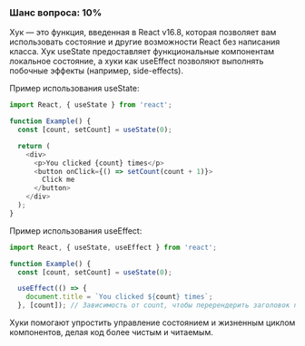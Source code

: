 ### Шанс вопроса: 10%

Хук — это функция, введенная в React v16.8, которая позволяет вам использовать состояние и другие возможности React без написания класса. Хук useState предоставляет функциональные компонентам локальное состояние, а хуки как useEffect позволяют выполнять побочные эффекты (например, side-effects).

Пример использования useState:
```javascript
import React, { useState } from 'react';

function Example() {
  const [count, setCount] = useState(0);

  return (
    <div>
      <p>You clicked {count} times</p>
      <button onClick={() => setCount(count + 1)}>
        Click me
      </button>
    </div>
  );
}
```
Пример использования useEffect:
```javascript
import React, { useState, useEffect } from 'react';

function Example() {
  const [count, setCount] = useState(0);

  useEffect(() => {
    document.title = `You clicked ${count} times`;
  }, [count]); // Зависимость от count, чтобы перерендерить заголовок при его изменении
```
Хуки помогают упростить управление состоянием и жизненным циклом компонентов, делая код более чистым и читаемым.